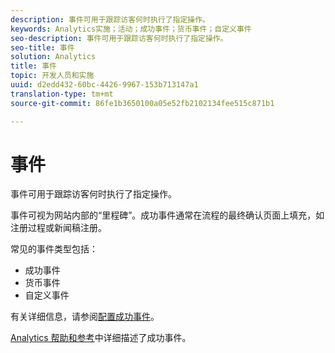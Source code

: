 ```yaml
---
description: 事件可用于跟踪访客何时执行了指定操作。
keywords: Analytics实施；活动；成功事件；货币事件；自定义事件
seo-description: 事件可用于跟踪访客何时执行了指定操作。
seo-title: 事件
solution: Analytics
title: 事件
topic: 开发人员和实施
uuid: d2edd432-60bc-4426-9967-153b713147a1
translation-type: tm+mt
source-git-commit: 86fe1b3650100a05e52fb2102134fee515c871b1

---
```



# 事件

事件可用于跟踪访客何时执行了指定操作。

事件可视为网站内部的“里程碑”。成功事件通常在流程的最终确认页面上填充，如注册过程或新闻稿注册。

常见的事件类型包括：

* 成功事件
* 货币事件
* 自定义事件

有关详细信息，请参阅[配置成功事件](/help/admin/admin/c-success-events/t-success-events.md)。

[Analytics 帮助和参考](https://marketing.adobe.com/resources/help/en_US/reference/success_event.html)中详细描述了成功事件。
